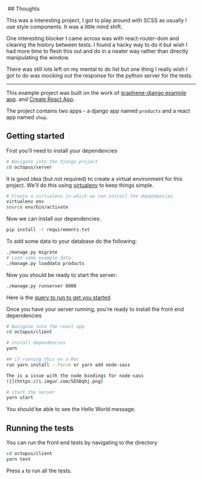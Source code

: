  ## Thoughts

This was a interesting project, I got to play around with SCSS as usually I use style components. It was a little mind shift.

One interesting blocker I came across was with react-router-dom and clearing the history between tests. I found a hacky way to do it but wish I had more time to flesh this out and do in a neater way rather than directly manipulating the window.

There was still lots left on my mental to do list but one thing I really wish I got to do was mocking out the response for the python server for the tests.

---

This example project was built on the work of
[graphene-django example app](https://github.com/graphql-python/graphene-django/tree/master/server/app).
and [Create React App](https://create-react-app.dev/docs/getting-started/).

The project contains two apps - a django app named `products` and a react app
named `shop`.

## Getting started

First you'll need to install your dependencies

```bash
# Navigate into the django project
cd octopus/server
```

It is good idea (but not required) to create a virtual environment
for this project. We'll do this using
[virtualenv](http://docs.python-guide.org/en/latest/dev/virtualenvs/)
to keep things simple.

```bash
# Create a virtualenv in which we can install the dependencies
virtualenv env
source env/bin/activate
```

Now we can install our dependencies:

```bash
pip install -r requirements.txt
```

To add some data to your database do the following:

```bash
./manage.py migrate
# Load some example data
./manage.py loaddata products
```

Now you should be ready to start the server:

```bash
./manage.py runserver 8000
```

Here is the [query to run to get you started](<http://127.0.0.1:8000/graphql#operationName=getProductById&query=query%20getProductById%20%7B%0A%20%20product(productId%3A%201)%20%7B%0A%20%20%20%20id%0A%20%20%20%20name%0A%20%20%20%20power%0A%20%20%20%20description%0A%20%20%20%20price%0A%20%20%20%20quantity%0A%20%20%20%20brand%0A%20%20%20%20weight%0A%20%20%20%20height%0A%20%20%20%20width%0A%20%20%20%20length%0A%20%20%20%20modelCode%0A%20%20%20%20colour%0A%20%20%20%20imgUrl%0A%20%20%7D%0A%7D%0A>)

Once you have your server running, you're ready to install the front end dependencies

```bash
# Navigate into the react app
cd octopus/client

# install dependencies
yarn

## if running this on a Mac
run yarn install --force or yarn add node-sass

The is a issue with the node bindings for node-sass
![](https://i.imgur.com/SEhDqhj.png)

# start the server
yarn start
```

You should be able to see the Hello World message.

## Running the tests

You can run the front end tests by navigating to the directory

```bash
cd octopus/client
yarn test
```

Press `a` to run all the tests.
